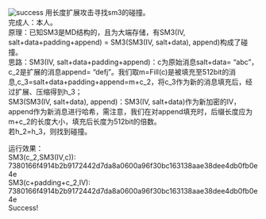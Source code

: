 ![success](https://user-images.githubusercontent.com/95696046/182006589-1fa276dd-aa5d-44d9-a989-2f95ade53cad.jpg)
用长度扩展攻击寻找sm3的碰撞。  
完成人：本人。  
原理：已知SM3是MD结构的，且为大端存储，有SM3(IV, salt+data+padding+append) = SM3(SM3(IV, salt+data), append)构成了碰撞。  
思路：SM3(IV, salt+data+padding+append)：c为原始消息salt+data= “abc”，c_2是扩展的消息append= “defj”。我们取m=Fill(c)是被填充至512bit的消息,c_3=salt+data+padding+append=m+c_2，将c_3作为新的消息填充后，经过扩展、压缩得到h_3；  
     SM3(SM3(IV, salt+data), append)：SM3(IV, salt+data)作为新加密的IV，append作为新消息进行哈希，需注意，我们在对append填充时，后缀长度应为m+c_2的长度大小，填充后长度为512bit的倍数。  
     若h_2=h_3，则找到碰撞。  
     
  
运行效果：  
SM3(c_2,SM3(IV,c)):  7380166f4914b2b9172442d7da8a0600a96f30bc163138aae38dee4db0fb0e4e  
SM3(c+padding+c_2,IV):  7380166f4914b2b9172442d7da8a0600a96f30bc163138aae38dee4db0fb0e4e  
Success!  
 


